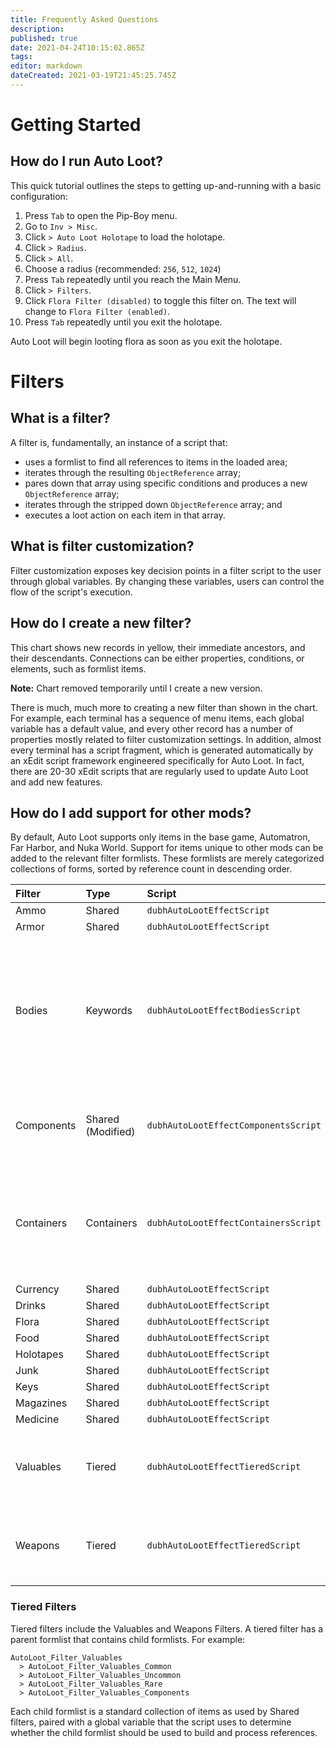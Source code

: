 ```yaml
---
title: Frequently Asked Questions
description: 
published: true
date: 2021-04-24T10:15:02.865Z
tags: 
editor: markdown
dateCreated: 2021-03-19T21:45:25.745Z
---
```


# Getting Started

## How do I run Auto Loot?

This quick tutorial outlines the steps to getting up-and-running with a basic configuration:

1. Press `Tab` to open the Pip-Boy menu.
2. Go to `Inv > Misc`.
3. Click `> Auto Loot Holotape` to load the holotape.
4. Click `> Radius`.
5. Click `> All`.
6. Choose a radius (recommended: `256`, `512`, `1024`)
7. Press `Tab` repeatedly until you reach the Main Menu.
8. Click `> Filters`.
9. Click `Flora Filter (disabled)` to toggle this filter on. The text will change to `Flora Filter (enabled)`.
10. Press `Tab` repeatedly until you exit the holotape.

Auto Loot will begin looting flora as soon as you exit the holotape.


# Filters

## What is a filter?

A filter is, fundamentally, an instance of a script that:

* uses a formlist to find all references to items in the loaded area;
* iterates through the resulting `ObjectReference` array;
* pares down that array using specific conditions and produces a new `ObjectReference` array;
* iterates through the stripped down `ObjectReference` array; and
* executes a loot action on each item in that array.

## What is filter customization?

Filter customization exposes key decision points in a filter script to the user through global variables. By changing these variables, users can control the flow of the script's execution.

## How do I create a new filter?

This chart shows new records in yellow, their immediate ancestors, and their descendants. Connections can be either properties, conditions, or elements, such as formlist items.

**Note:** Chart removed temporarily until I create a new version.

There is much, much more to creating a new filter than shown in the chart. For example, each terminal has a sequence of menu items, each global variable has a default value, and every other record has a number of properties mostly related to filter customization settings. In addition, almost every terminal has a script fragment, which is generated automatically by an xEdit script framework engineered specifically for Auto Loot. In fact, there are 20-30 xEdit scripts that are regularly used to update Auto Loot and add new features.

## How do I add support for other mods?

By default, Auto Loot supports only items in the base game, Automatron, Far Harbor, and Nuka World. Support for items unique to other mods can be added to the relevant filter formlists. These formlists are merely categorized collections of forms, sorted by reference count in descending order.

Filter | Type | Script | Notes 
:--- | :--- | :--- | :---
Ammo | Shared | `dubhAutoLootEffectScript` |
Armor | Shared | `dubhAutoLootEffectScript` |
Bodies | Keywords | `dubhAutoLootEffectBodiesScript` | Unique functionality for building an `ObjectReference` array from actor type keywords, handling actors, and using other filters to loot specific categories of items
Components | Shared (Modified) | `dubhAutoLootEffectComponentsScript` | Unique functionality for testing whether items have specific components
Containers | Containers | `dubhAutoLootEffectContainersScript` | Unique functionality for handling containers and using other filters to loot specific categories of items
Currency | Shared | `dubhAutoLootEffectScript` |
Drinks | Shared | `dubhAutoLootEffectScript` |
Flora | Shared | `dubhAutoLootEffectScript` |
Food | Shared | `dubhAutoLootEffectScript` |
Holotapes | Shared | `dubhAutoLootEffectScript` |
Junk | Shared | `dubhAutoLootEffectScript` |
Keys | Shared | `dubhAutoLootEffectScript` |
Magazines | Shared | `dubhAutoLootEffectScript` |
Medicine | Shared | `dubhAutoLootEffectScript` |
Valuables | Tiered | `dubhAutoLootEffectTieredScript` | Unique functionality for handling multi-dimensional formlists with a depth of 2
Weapons | Tiered | `dubhAutoLootEffectTieredScript` | Unique functionality for handling multi-dimensional formlists with a depth of 2

### Tiered Filters

Tiered filters include the Valuables and Weapons Filters. A tiered filter has a parent formlist that contains child formlists. For example:

```text
AutoLoot_Filter_Valuables
  > AutoLoot_Filter_Valuables_Common
  > AutoLoot_Filter_Valuables_Uncommon
  > AutoLoot_Filter_Valuables_Rare
  > AutoLoot_Filter_Valuables_Components
```

Each child formlist is a standard collection of items as used by Shared filters, paired with a global variable that the script uses to determine whether the child formlist should be used to build and process references.